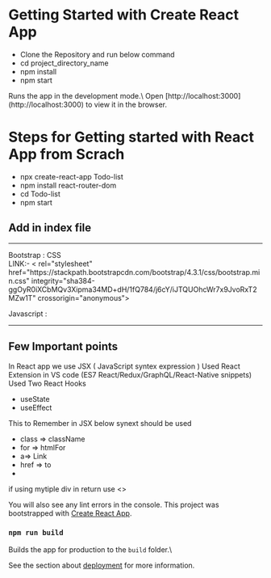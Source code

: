 # Getting Started with Create React App
<ul>
<li>Clone the Repository and run below command </li>
<li>cd project_directory_name</li>
<li>npm install </li>
<li>npm start</li>
</ul>
Runs the app in the development mode.\
Open [http://localhost:3000](http://localhost:3000) to view it in the browser.

# Steps for Getting started with React App from Scrach
<ul>
<li>npx create-react-app Todo-list</li>
<li>npm install react-router-dom</li>
<li>cd Todo-list</li>
<li>npm start</li>
</ul>

## Add in index file <br/>
<hr/>
Bootstrap : CSS <br/>
LINK:- < rel="stylesheet" href="https://stackpath.bootstrapcdn.com/bootstrap/4.3.1/css/bootstrap.min.css" integrity="sha384-ggOyR0iXCbMQv3Xipma34MD+dH/1fQ784/j6cY/iJTQUOhcWr7x9JvoRxT2MZw1T" crossorigin="anonymous">

Javascript : 
<script src="https://code.jquery.com/jquery-3.3.1.slim.min.js" integrity="sha384-q8i/X+965DzO0rT7abK41JStQIAqVgRVzpbzo5smXKp4YfRvH+8abtTE1Pi6jizo" crossorigin="anonymous"></script>
<hr/>

## Few Important points 
In React app we use JSX ( JavaScript syntex expression )
Used React Extension in VS code (ES7 React/Redux/GraphQL/React-Native snippets)
Used Two React Hooks 
<ul>
<li>useState</li>
<li>useEffect</li>
</ul>
This to Remember in JSX below synext should be used 
<ul>
<li> class => className </li>
<li>for => htmlFor </li>
<li>a=> Link </li>
<li>href => to <li>
</ul>
if using mytiple div in return use <></>

You will also see any lint errors in the console.
This project was bootstrapped with [Create React App](https://github.com/facebook/create-react-app).
### `npm run build`

Builds the app for production to the `build` folder.\

See the section about [deployment](https://facebook.github.io/create-react-app/docs/deployment) for more information.
